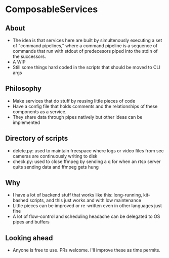 # ComposableServices

## About
- The idea is that services here are built by simultenously executing a set of "command pipelines," where a command pipeline is a sequence of commands that run with stdout of predecesors piped into the stdin of the successors.
- A WIP
- Still some things hard coded in the scripts that should be moved to CLI args

## Philosophy
- Make services that do stuff by reusing little pieces of code
- Have a config file that holds comments and the relationships of these components as a service.
- They share data through pipes natively but other ideas can be implemented

## Directory of scripts
- delete.py: used to maintain freespace where logs or video files from sec cameras are continuously writing to disk
- check.py: used to close ffmpeg by sending a q for when an rtsp server quits sending data and ffmpeg gets hung

## Why
- I have a lot of backend stuff that works like this: long-running, kit-bashed scripts, and this just works and with low maintenance
- Little pieces can be improved or re-written even in other languages just fine
- A lot of flow-control and scheduling headache can be delegated to OS pipes and buffers

## Looking ahead
- Anyone is free to use. PRs welcome. I'll improve these as time permits.
